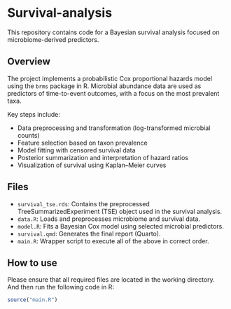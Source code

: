 # Survival-analysis

This repository contains code for a Bayesian survival analysis focused on microbiome-derived predictors.

## Overview

The project implements a probabilistic Cox proportional hazards model using the `brms` package in R. Microbial abundance data are used as predictors of time-to-event outcomes, with a focus on the most prevalent taxa.

Key steps include:
- Data preprocessing and transformation (log-transformed microbial counts)
- Feature selection based on taxon prevalence
- Model fitting with censored survival data
- Posterior summarization and interpretation of hazard ratios
- Visualization of survival using Kaplan–Meier curves

## Files

- `survival_tse.rds`: Contains the preprocessed TreeSummarizedExperiment (TSE) object used in the survival analysis.
- `data.R`: Loads and preprocesses microbiome and survival data.
- `model.R`: Fits a Bayesian Cox model using selected microbial predictors.
- `survival.qmd`: Generates the final report (Quarto).
- `main.R`: Wrapper script to execute all of the above in correct order.

## How to use

Please ensure that all required files are located in the working directory. And then run the following code in R:
 
```r
source("main.R")
